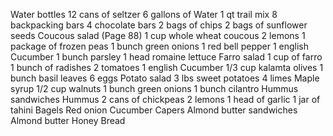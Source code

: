Water bottles
12 cans of seltzer
6 gallons of Water
1 qt trail mix
8 backpacking bars
4 chocolate bars
2 bags of chips
2 bags of sunflower seeds
Coucous salad (Page 88)
  1 cup whole wheat coucous
  2 lemons
  1 package of frozen peas
  1 bunch green onions
  1 red bell pepper
  1 english Cucumber
  1 bunch parsley
  1 head romaine lettuce
Farro salad
  1 cup of farro
  1 bunch of radishes
  2 tomatoes
  1 english Cucumber
  1/3 cup kalamta olives
  1 bunch basil leaves
  6 eggs
Potato salad
  3 lbs sweet potatoes
  4 limes
  Maple syrup
  1/2 cup walnuts
  1 bunch green onions
  1 bunch cilantro
Hummus sandwiches
  Hummus
    2 cans of chickpeas
    2 lemons
    1 head of garlic
    1 jar of tahini
  Bagels
  Red onion
  Cucumber
  Capers
Almond butter sandwiches
  Almond butter
  Honey
  Bread

